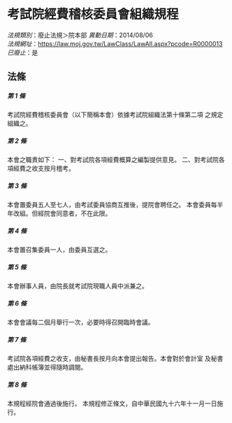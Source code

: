 # 考試院經費稽核委員會組織規程

*法規類別*：廢止法規＞院本部
*異動日期*：2014/08/06  
*法規網址*：https://law.moj.gov.tw/LawClass/LawAll.aspx?pcode=R0000013
*已廢止*：是


## 法條
##### 第 1 條
考試院經費稽核委員會（以下簡稱本會）依據考試院組織法第十條第二項
之規定組織之。

##### 第 2 條
本會之職責如下：
一、對考試院各項經費概算之編製提供意見。
二、對考試院各項經費之收支按月稽考。

##### 第 3 條
本會置委員五人至七人，由考試委員協商互推後，提院會聘任之。
本會委員每半年改組。但經院會同意者，不在此限。

##### 第 4 條
本會置召集委員一人，由委員互選之。

##### 第 5 條
本會辦事人員，由院長就考試院現職人員中派兼之。

##### 第 6 條
本會會議每二個月舉行一次，必要時得召開臨時會議。

##### 第 7 條
考試院各項經費之收支，由秘書長按月向本會提出報告。本會對於會計室
及秘書處出納科帳簿並得隨時調閱。

##### 第 8 條
本規程經院會通過後施行。
本規程修正條文，自中華民國九十六年十一月一日施行。


